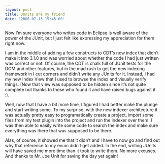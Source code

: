 ```yaml
---
layout: post
title: JUnits are my friend
date: '2006-07-13 15:45:00'
---
```



Now I’m sure everyone who writes code in Eclipse is well aware of the power of the JUnit, but I just felt like expressing my appreciation for them right now.

I am in the middle of adding a few constructs to CDT’s new index that didn’t make it into 3.1.0 and was worried about whether the code I had just written was correct or not. Of course, the CDT is chalk full of JUnit tests for the DOM and other features, but in the mad rush to get the new indexing framework in I cut corners and didn’t write any JUnits for it. Instead, I had my new Index View that I used to browse the index and visually verify things. (Now that view was supposed to be hidden since it’s not quite complete but thanks to those who found it and have raised bugs against it :).

Well, now that I have a bit more time, I figured I had better make the plunge and start writing some. To my surprise, with the new indexer architecture it was actually pretty easy to programatically create a project, import some files from my test plugin into the project and run the indexer over them. I was then able to easily write some code to search the index and make sure everything was there that was supposed to be there.

Alas, of course, it showed me that it didn’t and I have to now go and find out why that reference to my enum didn’t get added. In the end, writing JUnits will have saved me more time than it took to write them. No more excuses. And thanks to Mr. Joe Unit for saving the day yet again!


